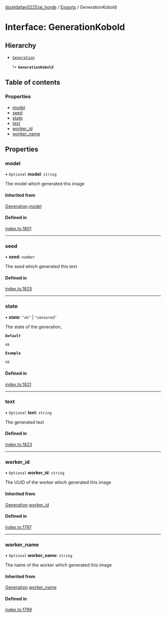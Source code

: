 [@zeldafan0225/ai_horde](../README.md) / [Exports](../modules.md) / GenerationKobold

# Interface: GenerationKobold

## Hierarchy

- [`Generation`](Generation.md)

  ↳ **`GenerationKobold`**

## Table of contents

### Properties

- [model](GenerationKobold.md#model)
- [seed](GenerationKobold.md#seed)
- [state](GenerationKobold.md#state)
- [text](GenerationKobold.md#text)
- [worker\_id](GenerationKobold.md#worker_id)
- [worker\_name](GenerationKobold.md#worker_name)

## Properties

### model

• `Optional` **model**: `string`

The model which generated this image

#### Inherited from

[Generation](Generation.md).[model](Generation.md#model)

#### Defined in

[index.ts:1801](https://github.com/ZeldaFan0225/ai_horde/blob/4b01aad/index.ts#L1801)

___

### seed

• **seed**: `number`

The seed which generated this text

#### Defined in

[index.ts:1825](https://github.com/ZeldaFan0225/ai_horde/blob/4b01aad/index.ts#L1825)

___

### state

• **state**: ``"ok"`` \| ``"censored"``

The state of the generation,

**`Default`**

```ts
ok
```

**`Example`**

```ts
ok
```

#### Defined in

[index.ts:1821](https://github.com/ZeldaFan0225/ai_horde/blob/4b01aad/index.ts#L1821)

___

### text

• `Optional` **text**: `string`

The generated text

#### Defined in

[index.ts:1823](https://github.com/ZeldaFan0225/ai_horde/blob/4b01aad/index.ts#L1823)

___

### worker\_id

• `Optional` **worker\_id**: `string`

The UUID of the worker which generated this image

#### Inherited from

[Generation](Generation.md).[worker_id](Generation.md#worker_id)

#### Defined in

[index.ts:1797](https://github.com/ZeldaFan0225/ai_horde/blob/4b01aad/index.ts#L1797)

___

### worker\_name

• `Optional` **worker\_name**: `string`

The name of the worker which generated this image

#### Inherited from

[Generation](Generation.md).[worker_name](Generation.md#worker_name)

#### Defined in

[index.ts:1799](https://github.com/ZeldaFan0225/ai_horde/blob/4b01aad/index.ts#L1799)
